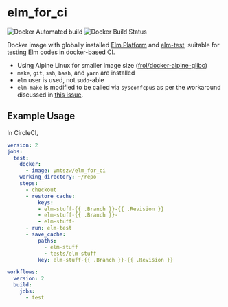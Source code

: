 # elm_for_ci

![Docker Automated build](https://img.shields.io/docker/automated/ymtszw/elm_for_ci.svg)
![Docker Build Status](https://img.shields.io/docker/build/ymtszw/elm_for_ci.svg)

Docker image with globally installed [Elm Platform](https://github.com/elm-lang/elm-platform)
and [elm-test](https://github.com/rtfeldman/node-test-runner), suitable for testing Elm codes in docker-based CI.

- Using Alpine Linux for smaller image size ([frol/docker-alpine-glibc](https://github.com/frol/docker-alpine-glibc))
- `make`, `git`, `ssh`, `bash`, and `yarn` are installed
- `elm` user is used, not `sudo`-able
- `elm-make` is modified to be called via `sysconfcpus` as per the workaround discussed
  in [this issue](https://github.com/elm/compiler/issues/1473#issuecomment-245704142).

## Example Usage

In CircleCI,

```yaml
version: 2
jobs:
  test:
    docker:
      - image: ymtszw/elm_for_ci
    working_directory: ~/repo
    steps:
      - checkout
      - restore_cache:
          keys:
          - elm-stuff-{{ .Branch }}-{{ .Revision }}
          - elm-stuff-{{ .Branch }}-
          - elm-stuff-
      - run: elm-test
      - save_cache:
          paths:
            - elm-stuff
            - tests/elm-stuff
          key: elm-stuff-{{ .Branch }}-{{ .Revision }}

workflows:
  version: 2
  build:
    jobs:
      - test
```
